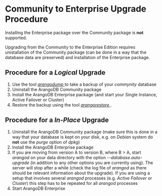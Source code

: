 Community to Enterprise Upgrade Procedure
=========================================

Installing the Enterprise package over the Community package is **not** supported.

Upgrading from the Community to the Enterprise Edition requires unistallation of
the Community package (can be done in a way that the database data are preserved)
and installation of the Enterprise package. 

Procedure for a _Logical_ Upgrade
---------------------------------

1. Use the tool [_arangodump_ ](..\..\Programs\Arangodump\README.md) to take a backup
   of your _commynity_ database
1. Uninstall the ArangoDB Community package
1. Install the ArangoDB Enterprise package (and start your Single Instance, Active
   Failover or Cluster)
1. Restore the backup using the tool [_arangorestore_ ](..\..\Programs\Arangorestore\README.md).

Procedure for a _In-Place_ Upgrade
----------------------------------

1. Uninstall the ArangoDB Community package (make sure this is done in a way that
   your database is kept on your disk, e.g. on _Debian_ system do **not** use the
   _purge_ option of _dpkg_)
1. Install the ArangoDB Enterprise package
1. If you are moving from version A to version B, where B > A, start _arangod_ on
   your data directory with the option _--database.auto-upgrade_ (in addition to
   any other options you are currently using). The server will stop after a while
   (check the log file of _arangod_ as there should be relevant information about
   the upgrade). If you are using a setup that involves several _arangod_ processes
   (e.g. _Active Failover_ or _Cluster_) this step has to be repeated for all _arangod_
   processes
1. Start ArangoDB Enterprise
